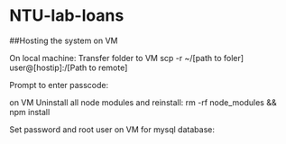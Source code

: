 # NTU-lab-loans

##Hosting the system on VM

On local machine: 
Transfer folder to VM
scp -r ~/[path to foler] user@[hostip]:/[Path to remote]

Prompt to enter passcode: 


on VM
Uninstall all node modules and reinstall: 
rm -rf node_modules && npm install

Set password and root user on VM for mysql database: 
